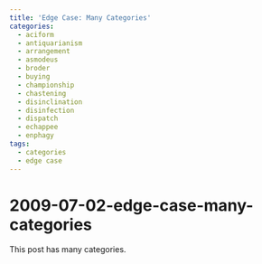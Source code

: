 ```yaml
---
title: 'Edge Case: Many Categories'
categories:
  - aciform
  - antiquarianism
  - arrangement
  - asmodeus
  - broder
  - buying
  - championship
  - chastening
  - disinclination
  - disinfection
  - dispatch
  - echappee
  - enphagy
tags:
  - categories
  - edge case
---
```


# 2009-07-02-edge-case-many-categories

This post has many categories.

